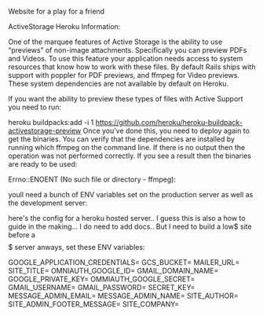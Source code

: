 Website for a play for a friend

ActiveStorage Heroku Information:

One of the marquee features of Active Storage is the ability to use “previews” of non-image attachments. Specifically you can preview PDFs and Videos. To use this feature your application needs access to system resources that know how to work with these files. By default Rails ships with support with poppler for PDF previews, and ffmpeg for Video previews. These system dependencies are not available by default on Heroku.

If you want the ability to preview these types of files with Active Support you need to run:

heroku buildpacks:add -i 1 https://github.com/heroku/heroku-buildpack-activestorage-preview
Once you’ve done this, you need to deploy again to get the binaries. You can verify that the dependencies are installed by running which ffmpeg on the command line. If there is no output then the operation was not performed correctly. If you see a result then the binaries are ready to be used:

Errno::ENOENT (No such file or directory - ffmpeg):


youll need a bunch of ENV variables set on the production server as well as the development server:

here's the config for a heroku hosted server.. I guess this is also a how to guide in the making... I do need to add docs.. But I need to build a low$ site before a $$$$$ server anways, set these ENV variables:

GOOGLE_APPLICATION_CREDENTIALS=
GCS_BUCKET=
MAILER_URL=
SITE_TITLE=
OMNIAUTH_GOOGLE_ID=
GMAIL_DOMAIN_NAME=
GOOGLE_PRIVATE_KEY=
OMMIAUTH_GOOGLE_SECRET=
GMAIL_USERNAME=
GMAIL_PASSWORD=
SECRET_KEY=
MESSAGE_ADMIN_EMAIL=
MESSAGE_ADMIN_NAME=
SITE_AUTHOR=
SITE_ADMIN_FOOTER_MESSAGE=
SITE_COMPANY=